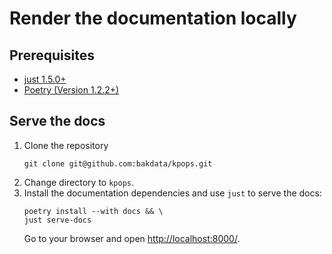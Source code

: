 # Render the documentation locally

## Prerequisites

- [just 1.5.0+](https://github.com/casey/just)
- [Poetry (Version 1.2.2+)](https://github.com/python-poetry/poetry)

## Serve the docs

1. Clone the repository
   ```shell
   git clone git@github.com:bakdata/kpops.git
   ```
2. Change directory to `kpops`.
3. Install the documentation dependencies and use `just` to serve the docs:
   ```shell
   poetry install --with docs && \
   just serve-docs
   ```
   Go to your browser and open [http://localhost:8000/](http://localhost:8000/).
